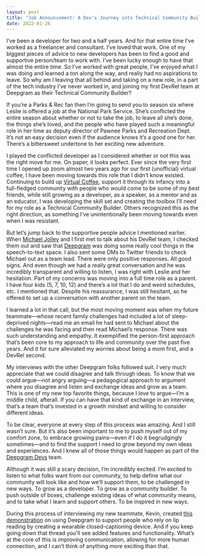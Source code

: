 ```yaml
---
layout: post
title: "Job Announcement: A Dev's Journey into Technical Community Building"
date: 2022-01-26
---
```


I’ve been a developer for two and a half years. And for that entire time I’ve worked as a freelancer and consultant. I’ve loved that work. One of my biggest pieces of advice to new developers has been to find a good and supportive person/team to work with. I’ve been lucky enough to have that almost the entire time. So I’ve worked with great people, I’ve enjoyed what I was doing and learned a ton along the way, and really had no aspirations to leave. So why am I leaving that all behind and taking on a new role, in a part of the tech industry I’ve never worked in, and joining my first DevRel team at Deepgram as their Technical Community Builder?

If you’re a Parks & Rec fan then I’m going to send you to season six where Leslie is offered a job at the National Park Service. She’s conflicted the entire season about whether or not to take the job, to leave all she’s done, the things she’s loved, and the people who have played such a meaningful role in her time as deputy director of Pawnee Parks and Recreation Dept. It’s not an easy decision even if the audience knows it’s a good one for her. There’s a bittersweet undertone to her exciting new adventure.

I played the conflicted developer as I considered whether or not this was the right move for me. On paper, it looks perfect. Ever since the very first time I opened up zoom almost two years ago for our first (unofficial) virtual coffee, I have been moving towards this role that I didn’t know existed. Continuing to build up [Virtual Coffee](virtualcoffee.io), support it through its infancy into a full-fledged community with people who would come to be some of my best friends, while still growing as a developer, as a speaker, as a mentor and as an educator, I was developing the skill set and creating the toolbox I’ll need for my role as a Technical Community Builder. Others recognized this as the right direction, as something I’ve unintentionally been moving towards even when I was resistant.

But let’s jump back to the supportive people advice I mentioned earlier. When [Michael Jolley](https://twitter.com/baldbeardbuild?s=21) and I first met to talk about his DevRel team, I checked them out and saw that [Deepgram](https://deepgram.com) was doing some really cool things in the speech-to-text space. I also sent some DMs to Twitter friends to check Michael out as a team lead. There were only positive responses. All good signs. And even though we had a really great conversation and he was incredibly transparent and willing to listen, I was right with Leslie and her hesitation. Part of my concerns was moving into a full time role as a parent. I have four kids (5, 7, 10, 12) and there’s a lot that I do and weird schedules, etc. I mentioned that. Despite his reassurance, I was still hesitant, so he offered to set up a conversation with another parent on the team.

I learned a lot in that call, but the most moving moment was when my future teammate—whose recent family challenges had included a lot of sleep-deprived nights—read me an email he had sent to Michael about the challenges he was facing and then read Michael’s response. There was such understanding and empathy. It exemplified the person-first approach that’s been core to my approach to life and community over the past five years. And it for sure alleviated my worries about being a mom first, and a DevRel second.

My interviews with the other Deepgram folks followed suit. I very much appreciate that we could disagree and talk through ideas. To know that we could argue—not angry arguing—a pedagogical approach to argument where you disagree and listen and exchange ideas and grow as a team. This is one of my new top favorite things, because I _love_ to argue—I’m a middle child, afterall. If you can have that kind of exchange in an interview, that’s a team that’s invested in a growth mindset and willing to consider different ideas.

To be clear, everyone at every step of this process was amazing. And I still wasn’t sure. But it’s also been important to me to push myself out of my comfort zone, to embrace growing pains—even if I do it begrudgingly sometimes—and to find the support I need to grow beyond my own ideas and experiences. And I knew all of those things would happen as part of the [Deepgram Devs](https://twitter.com/deepgramdevs?s=21) team.

Although it was still a scary decision, I’m incredibly excited. I’m excited to listen to what folks want from our community, to help define what our community will look like and how we’ll support them, to be challenged in new ways. To grow as a developer. To grow as a community builder. To push outside of boxes, challenge existing ideas of what community means, and to take what I learn and support others. To be inspired in new ways.

During this process of interviewing my new teammate, Kevin, created [this demonstration](https://twitter.com/deepgramdevs/status/1478538423371767811?s=21) on using Deepgram to support people who rely on lip reading by creating a wearable closed-captioning device. And if you keep going down that thread you’ll see added features and functionality. What’s at the core of this is improving communication, allowing for more human connection, and I can’t think of anything more exciting than that.
